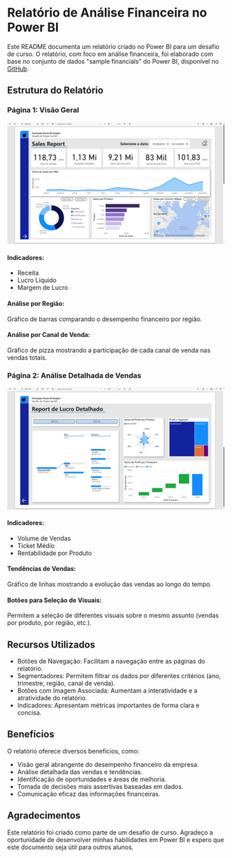 # Relatório de Análise Financeira no Power BI

Este README documenta um relatório criado no Power BI para um desafio de curso. O relatório, com foco em análise financeira, foi elaborado com base no conjunto de dados "sample financials" do Power BI, disponível no [GitHub](https://github.com/julianazanelatto/power_bi_analyst).

## Estrutura do Relatório

### Página 1: Visão Geral

![Página 01 do relatório](01Desafio01.PNG)

#### Indicadores:

- Receita
- Lucro Líquido
- Margem de Lucro

#### Análise por Região:

Gráfico de barras comparando o desempenho financeiro por região.

#### Análise por Canal de Venda:

Gráfico de pizza mostrando a participação de cada canal de venda nas vendas totais.

### Página 2: Análise Detalhada de Vendas

![Página 02 do relatório](01Desafio02.PNG)

#### Indicadores:

- Volume de Vendas
- Ticket Médio
- Rentabilidade por Produto

#### Tendências de Vendas:

Gráfico de linhas mostrando a evolução das vendas ao longo do tempo.

#### Botões para Seleção de Visuais:

Permitem a seleção de diferentes visuais sobre o mesmo assunto (vendas por produto, por região, etc.).

## Recursos Utilizados

- Botões de Navegação: Facilitam a navegação entre as páginas do relatório.
- Segmentadores: Permitem filtrar os dados por diferentes critérios (ano, trimestre, região, canal de venda).
- Botões com Imagem Associada: Aumentam a interatividade e a atratividade do relatório.
- Indicadores: Apresentam métricas importantes de forma clara e concisa.

## Benefícios

O relatório oferece diversos benefícios, como:

- Visão geral abrangente do desempenho financeiro da empresa.
- Análise detalhada das vendas e tendências.
- Identificação de oportunidades e áreas de melhoria.
- Tomada de decisões mais assertivas baseadas em dados.
- Comunicação eficaz das informações financeiras.


## Agradecimentos

Este relatório foi criado como parte de um desafio de curso. Agradeço a oportunidade de desenvolver minhas habilidades em Power BI e espero que este documento seja útil para outros alunos.

